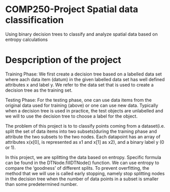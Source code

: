 # COMP250-Project Spatial data classification
Using binary decision trees to classify and analyze spatial data based on entropy calculations

# Despcription of the project
Training Phase:
We first create a decision tree based on a labelled data set where aach data item (datum) in the given labelled data set has well defined attributes x and label y.
We refer to the data set that is used to create a decision tree as the training set. 

Testing Phase:
For the testing phase, one can use data items from the original data used for training (above) or one can use new data. Typically when a decision tree is used in 
practice, the test objects are unlabelled and we will to use the decision tree to choose a label for the object.

The problem of this project is to to classify points coming from a dataset(i.e. split the set of data items into two subsets)during the training phase and attribute
the two subsets to the two nodes. Each datapoint has an array of attributes x(x[0], is represented as x1 and x[1] as x2), and a binary label y (0 or 1).

In this project, we are splitting the data based on entropy. Specific formula can be found in the DTNode.fillDTNode() function. We can use entropy to compare the 
‘goodness’ of different splits. To prevent overfitting, the method that we will use is called early stopping, namely stop splitting nodes in the decision tree when 
the number of data  points in a subset is smaller than some predetermined number.





